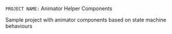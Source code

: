 `PROJECT NAME:` Animator Helper Components

<p>Sample project with animator components based on state machine behaviours</p>
